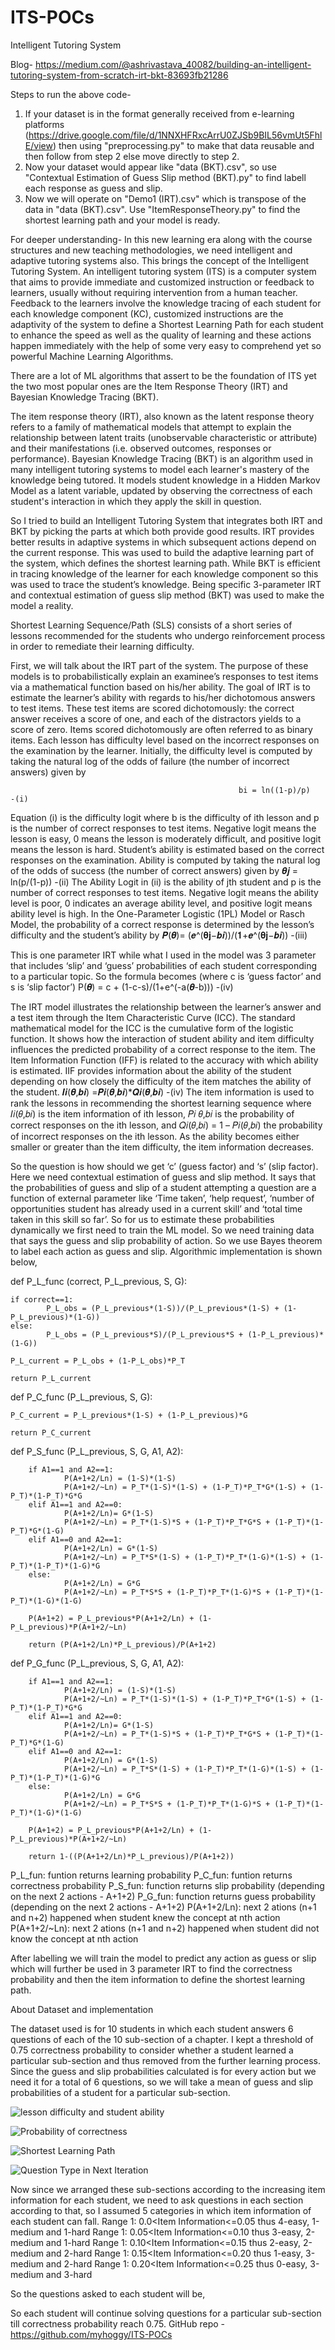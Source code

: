 # ITS-POCs
Intelligent Tutoring System

Blog- https://medium.com/@ashrivastava_40082/building-an-intelligent-tutoring-system-from-scratch-irt-bkt-83693fb21286

Steps to run the above code- 
1. If your dataset is in the format generally received from e-learning platforms (https://drive.google.com/file/d/1NNXHFRxcArrU0ZJSb9BIL56vmUt5FhlE/view) then using "preprocessing.py" to make that data reusable and then follow from step 2 else move directly to step 2.
2. Now your dataset would appear like "data (BKT).csv", so use "Contextual Estimation of Guess Slip method (BKT).py" to find labell each response as guess and slip.
3. Now we will operate on "Demo1 (IRT).csv" which is transpose of the data in "data (BKT).csv". Use "ItemResponseTheory.py" to find the shortest learning path and your model is ready.  

For deeper understanding- 
In this new learning era along with the course structures and new teaching methodologies, we need intelligent and adaptive tutoring systems also. This brings the concept of the Intelligent Tutoring System. An intelligent tutoring system (ITS) is a computer system that aims to provide immediate and customized instruction or feedback to learners, usually without requiring intervention from a human teacher. Feedback to the learners involve the knowledge tracing of each student for each knowledge component (KC), customized instructions are the adaptivity of the system to define a Shortest Learning Path for each student to enhance the speed as well as the quality of learning and these actions happen immediately with the help of some very easy to comprehend yet so powerful Machine Learning Algorithms.

There are a lot of ML algorithms that assert to be the foundation of ITS yet the two most popular ones are the Item Response Theory (IRT) and Bayesian Knowledge Tracing (BKT). 

The item response theory (IRT), also known as the latent response theory refers to a family of mathematical models that attempt to explain the relationship between latent traits (unobservable characteristic or attribute) and their manifestations (i.e. observed outcomes, responses or performance).
Bayesian Knowledge Tracing (BKT) is an algorithm used in many intelligent tutoring systems to model each learner's mastery of the knowledge being tutored. It models student knowledge in a Hidden Markov Model as a latent variable, updated by observing the correctness of each student's interaction in which they apply the skill in question. 

So I tried to build an Intelligent Tutoring System that integrates both IRT and BKT by picking the parts at which both provide good results. IRT provides better results in adaptive systems in which subsequent actions depend on the current response. This was used to build the adaptive learning part of the system, which defines the shortest learning path. While BKT is efficient in tracing knowledge of the learner for each knowledge component so this was used to trace the student’s knowledge. Being specific 3-parameter IRT and contextual estimation of guess slip method (BKT) was used to make the model a reality.

Shortest Learning Sequence/Path (SLS) consists of a short series of lessons recommended for the students who undergo reinforcement process in order to remediate their learning difficulty.

First, we will talk about the IRT part of the system. The purpose of these models is to probabilistically explain an examinee’s responses to test items via a mathematical function based on his/her ability. The goal of IRT is to estimate the learner’s ability with regards to his/her dichotomous answers to test items. These test items are scored dichotomously: the correct answer receives a score of one, and each of the distractors yields to a score of zero. Items scored dichotomously are often referred to as binary items.
Each lesson has difficulty level based on the incorrect responses on the examination by the learner. Initially, the difficulty level is computed by taking the natural log of the odds of failure (the number of incorrect answers) given by

                                                       bi = ln((1-p)/p)                         -(i)

Equation (i) is the difficulty logit where b is the difficulty of ith lesson and p is the number of correct responses to test items. Negative logit means the lesson is easy, 0 means the lesson is moderately difficult, and positive logit means the lesson is hard.
Student’s ability is estimated based on the correct responses on the examination. Ability  is computed by taking the natural log of the odds of success (the number of correct answers) given by
					                                              𝜽𝒋 = ln(p/(1-p))                         -(ii)
The Ability Logit in (ii) is the ability of jth student and p is the number of correct responses to test items. Negative logit means the ability level is poor, 0 indicates an average ability level, and positive logit means ability level is high. 
In the One-Parameter Logistic (1PL) Model or Rasch Model, the probability of a correct response is determined by the lesson’s difficulty and the student’s ability by
					                                              𝑷(𝜽)= (𝒆^(𝛉𝐣−𝒃𝒊))/(𝟏+𝒆^(𝛉𝐣−𝒃𝒊))          -(iii)

This is one parameter IRT while what I used in the model was 3 parameter that includes ‘slip’ and ‘guess’ probabilities of each student corresponding to a particular topic. So the formula becomes (where c is ‘guess factor’ and s is ‘slip factor’)
 					                                              P(𝜽) = c + (1-c-s)/(1+e^(-a(𝜽-b)))         -(iv)

The IRT model illustrates the relationship between the learner’s answer and a test item through the Item Characteristic Curve (ICC). The standard mathematical model for the ICC is the cumulative form of the logistic function. It shows how the interaction of student ability and item difficulty influences the predicted probability of a correct response to the item.
The Item Information Function (IFF) is related to the accuracy with which ability is estimated. IIF provides information about the ability of the student depending on how closely the difficulty of the item matches the ability of the student.
                                                        𝑰𝒊(𝜽,𝒃𝒊) =𝑷𝒊(𝜽,𝒃𝒊)*𝑸𝒊(𝜽,𝒃𝒊)                   -(iv)
The item information is used to rank the lessons in recommending the shortest learning sequence where 𝐼𝑖(𝜃,𝑏𝑖) is the item information of ith lesson, 𝑃𝑖 𝜃,𝑏𝑖 is the probability of correct responses on the ith lesson, and 𝑄𝑖(𝜃,𝑏𝑖) = 1 – 𝑃𝑖(𝜃,𝑏𝑖) the probability of incorrect responses on the ith lesson. As the ability becomes either smaller or greater than the item difficulty, the item information decreases.

So the question is how should we get ‘c’ (guess factor) and ‘s’ (slip factor). Here we need contextual estimation of guess and slip method. It says that the probabilities of guess and slip of a student attempting a question are a function of external parameter like ‘Time taken’, ‘help request’, ‘number of opportunities student has already used in a current skill’ and ‘total time taken in this skill so far’. So for us to estimate these probabilities dynamically we first need to train the ML model. So we need training data that says the guess and slip probability of action. So we use Bayes theorem to label each action as guess and slip. Algorithmic implementation is shown below,

def P_L_func (correct, P_L_previous, S, G):

  	if correct==1:
    		P_L_obs = (P_L_previous*(1-S))/(P_L_previous*(1-S) + (1-P_L_previous)*(1-G))
  	else:
    		P_L_obs = (P_L_previous*S)/(P_L_previous*S + (1-P_L_previous)*(1-G))
  
  	P_L_current = P_L_obs + (1-P_L_obs)*P_T
  
  	return P_L_current

def P_C_func (P_L_previous, S, G):

  	P_C_current = P_L_previous*(1-S) + (1-P_L_previous)*G
  
  	return P_C_current

def P_S_func (P_L_previous, S, G, A1, A2):

    	if A1==1 and A2==1:
        		P(A+1+2/Ln) = (1-S)*(1-S)
        		P(A+1+2/~Ln) = P_T*(1-S)*(1-S) + (1-P_T)*P_T*G*(1-S) + (1-P_T)*(1-P_T)*G*G
    	elif A1==1 and A2==0:
        		P(A+1+2/Ln)= G*(1-S)
        		P(A+1+2/~Ln) = P_T*(1-S)*S + (1-P_T)*P_T*G*S + (1-P_T)*(1-P_T)*G*(1-G)
    	elif A1==0 and A2==1:
        		P(A+1+2/Ln) = G*(1-S)
        		P(A+1+2/~Ln) = P_T*S*(1-S) + (1-P_T)*P_T*(1-G)*(1-S) + (1-P_T)*(1-P_T)*(1-G)*G
    	else:
        		P(A+1+2/Ln) = G*G
        		P(A+1+2/~Ln) = P_T*S*S + (1-P_T)*P_T*(1-G)*S + (1-P_T)*(1-P_T)*(1-G)*(1-G)
    
    	P(A+1+2) = P_L_previous*P(A+1+2/Ln) + (1-P_L_previous)*P(A+1+2/~Ln)
    
    	return (P(A+1+2/Ln)*P_L_previous)/P(A+1+2)

def P_G_func (P_L_previous, S, G, A1, A2):

    	if A1==1 and A2==1:
        		P(A+1+2/Ln) = (1-S)*(1-S)
        		P(A+1+2/~Ln) = P_T*(1-S)*(1-S) + (1-P_T)*P_T*G*(1-S) + (1-P_T)*(1-P_T)*G*G
    	elif A1==1 and A2==0:
        		P(A+1+2/Ln)= G*(1-S)
        		P(A+1+2/~Ln) = P_T*(1-S)*S + (1-P_T)*P_T*G*S + (1-P_T)*(1-P_T)*G*(1-G)
    	elif A1==0 and A2==1:
        		P(A+1+2/Ln) = G*(1-S)
        		P(A+1+2/~Ln) = P_T*S*(1-S) + (1-P_T)*P_T*(1-G)*(1-S) + (1-P_T)*(1-P_T)*(1-G)*G
    	else:
        		P(A+1+2/Ln) = G*G
        		P(A+1+2/~Ln) = P_T*S*S + (1-P_T)*P_T*(1-G)*S + (1-P_T)*(1-P_T)*(1-G)*(1-G)
    
    	P(A+1+2) = P_L_previous*P(A+1+2/Ln) + (1-P_L_previous)*P(A+1+2/~Ln)
    
    	return 1-((P(A+1+2/Ln)*P_L_previous)/P(A+1+2))

P_L_fun: funtion returns learning probability
P_C_fun: funtion returns correctness probability
P_S_fun: function returns slip probability (depending on the next 2 actions - A+1+2)
P_G_fun: function returns guess probability (depending on the next 2 actions - A+1+2)
P(A+1+2/Ln): next 2 ations (n+1 and n+2) happened when student knew the concept at nth action
P(A+1+2/~Ln): next 2 ations (n+1 and n+2) happened when student did not know the concept at nth action

After labelling we will train the model to predict any action as guess or slip which will further be used in 3 parameter IRT to find the correctness probability and then the item information to define the shortest learning path.


About Dataset and implementation

The dataset used is for 10 students in which each student answers 6 questions of each of the 10 sub-section of a chapter. I kept a threshold of 0.75 correctness probability to consider whether a student learned a particular sub-section and thus removed from the further learning process. Since the guess and slip probabilities calculated is for every action but we need it for a total of 6 questions, so we will take a mean of guess and slip probabilities of a student for a particular sub-section.

 ![lesson difficulty and student ability](https://cdn-images-1.medium.com/max/1000/1*WvgmHoxF6BTa1D80-jbmVw.png)
 
 ![Probability of correctness](https://cdn-images-1.medium.com/max/1000/1*b_Nuy-HOVAn_WFgOr_2xWw.png)
 
 ![Shortest Learning Path](https://cdn-images-1.medium.com/max/1000/1*bak-HLFe3PQDBEWdNxZWEg.png)
 
 ![Question Type in Next Iteration](https://cdn-images-1.medium.com/max/1000/1*829VnFblv1KCU3dKWMbRBA.png)


Now since we arranged these sub-sections according to the increasing item information for each student, we need to ask questions in each section according to that, so I assumed 5 categories in which item information of each student can fall.
Range 1: 0.0<Item Information<=0.05 thus 4-easy, 1-medium and 1-hard
Range 1: 0.05<Item Information<=0.10 thus 3-easy, 2-medium and 1-hard
Range 1: 0.10<Item Information<=0.15 thus 2-easy, 2-medium and 2-hard
Range 1: 0.15<Item Information<=0.20 thus 1-easy, 3-medium and 2-hard
Range 1: 0.20<Item Information<=0.25 thus 0-easy, 3-medium and 3-hard

So the questions asked to each student will be,

So each student will continue solving questions for a particular sub-section till correctness probability reach 0.75.
GitHub repo - https://github.com/myhoggy/ITS-POCs
